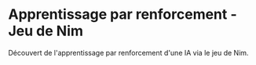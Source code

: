 # Apprentissage par renforcement - Jeu de Nim
Découvert de l'apprentissage par renforcement d'une IA via le jeu de Nim.
